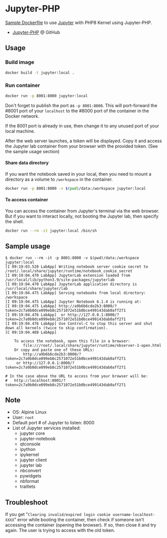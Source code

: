 # Jupyter-PHP

[Sample Dockerfile](./Dockerfile) to use [Jupyter](https://jupyter.org/) with PHP8 Kernel using Jupyter-PHP.

- [Jupyter-PHP](https://github.com/Litipk/Jupyter-PHP) @ GitHub

## Usage

### Build image

```bash
docker build -t jupyter:local .
```

### Run container

```bash
docker run -p 8001:8000 jupyter:local
```

Don't forget to publish the port as `-p 8001:8000`. This will port-forward the #8001 port of your `localhost` to the #8000 port of the container in the Docker network.

If the 8001 port is already in use, then change it to any unused port of your local machine.

After the web server launches, a token will be displayed. Copy it and access the Jupyter lab container from your browser with the provided token. (See the sample usage section)

#### Share data directory

If you want the notebook saved in your local, then you need to mount a directory as a volume to `/workspace` in the container.

```bash
docker run -p 8001:8000 -v $(pwd)/data:/workspace jupyter:local
```

#### To access container

You can access the container from Jupyter's terminal via the web browser. But if you want to interact locally, not booting the Jupyter lab, then specify the shell.

```bash
docker run --rm -it jupyter:local /bin/sh
```

## Sample usage

```shellsession
$ docker run --rm -it -p 8001:8000 -v $(pwd)/data:/workspace jupyter:local
[I 09:19:03.520 LabApp] Writing notebook server cookie secret to /root/.local/share/jupyter/runtime/notebook_cookie_secret
[I 09:19:04.470 LabApp] JupyterLab extension loaded from /usr/local/lib/python3.9/site-packages/jupyterlab
[I 09:19:04.470 LabApp] JupyterLab application directory is /usr/local/share/jupyter/lab
[I 09:19:04.475 LabApp] Serving notebooks from local directory: /workspace
[I 09:19:04.475 LabApp] Jupyter Notebook 6.1.4 is running at:
[I 09:19:04.475 LabApp] http://a9b6b6cde2b3:8000/?token=2c7a9b0dce099eb8c2571072e51b0bce499143dab0aff271
[I 09:19:04.476 LabApp]  or http://127.0.0.1:8000/?token=2c7a9b0dce099eb8c2571072e51b0bce499143dab0aff271
[I 09:19:04.476 LabApp] Use Control-C to stop this server and shut down all kernels (twice to skip confirmation).
[C 09:19:04.488 LabApp]

    To access the notebook, open this file in a browser:
        file:///root/.local/share/jupyter/runtime/nbserver-1-open.html
    Or copy and paste one of these URLs:
        http://a9b6b6cde2b3:8000/?token=2c7a9b0dce099eb8c2571072e51b0bce499143dab0aff271
     or http://127.0.0.1:8000/?token=2c7a9b0dce099eb8c2571072e51b0bce499143dab0aff271

# In the case above the URL to access from your browser will be:
#   http://localhost:8001/?token=2c7a9b0dce099eb8c2571072e51b0bce499143dab0aff271
```

## Note

- OS: Alpine Linux
- User: `root`
- Default port # of Jupyter to listen: 8000
- List of Jupyter services installed:
  - jupyter core
  - jupyter-notebook
  - qtconsole
  - ipython
  - ipykernel
  - jupyter client
  - jupyter lab
  - nbconvert
  - pywidgets
  - nbformat
  - traitlets

## Troubleshoot

If you get "`Clearing invalid/expired login cookie username-localhost-XXXX`" error while booting the container, then check if someone isn't accessing the container (opening the browser). If so, then close it and try again. The user is trying to access with the old token.
